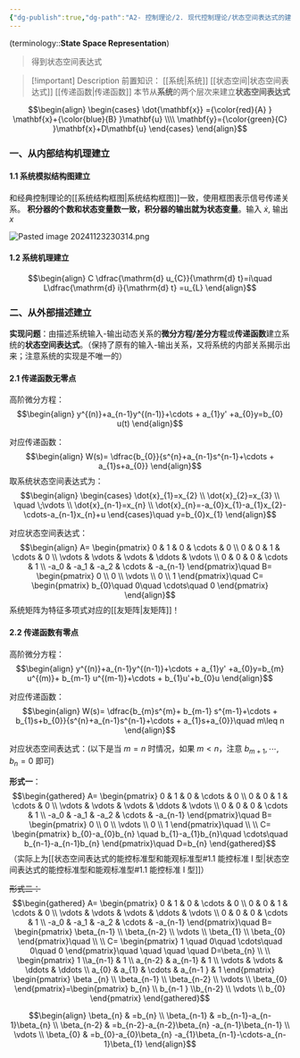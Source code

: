 ```yaml
---
{"dg-publish":true,"dg-path":"A2- 控制理论/2. 现代控制理论/状态空间表达式的建立.md","permalink":"/A2- 控制理论/2. 现代控制理论/状态空间表达式的建立/","dgPassFrontmatter":true,"noteIcon":"","created":"2024-09-17T18:44:42.000+08:00","updated":"2025-05-20T18:53:04.000+08:00"}
---
```


(terminology::**State Space Representation**)
>得到状态空间表达式

>[!important] Description 
>前置知识： [[系统\|系统]]  [[状态空间\|状态空间表达式]]  [[传递函数\|传递函数]]
> 本节从**系统**的两个层次来建立**状态空间表达式**

$$\begin{align}
\begin{cases}
\dot{\mathbf{x}}  ={\color{red}{A} } \mathbf{x}+{\color{blue}{B} }\mathbf{u}  \\\\
\mathbf{y}={\color{green}{C} }\mathbf{x}+D\mathbf{u}
\end{cases}
\end{align}$$
### 一、从内部结构机理建立
#### 1.1 系统模拟结构图建立
和经典控制理论的[[系统结构框图\|系统结构框图]]一致，使用框图表示信号传递关系。
**积分器的个数和状态变量数一致，积分器的输出就为状态变量**。输入 $\dot{x}$, 输出 $x$

![Pasted image 20241123230314.png](/img/user/Functional%20files/Photo%20Resources/Pasted%20image%2020241123230314.png)


#### 1.2 系统机理建立
$$\begin{align}
C \dfrac{\mathrm{d} u_{C}}{\mathrm{d} t}=i\quad  L\dfrac{\mathrm{d} i}{\mathrm{d} t} =u_{L} 
\end{align}$$

### 二、从外部描述建立
**实现问题**：由描述系统输入-输出动态关系的**微分方程/差分方程**或**传递函数**建立系统的**状态空间表达式**。（保持了原有的输入-输出关系，又将系统的内部关系揭示出来；注意系统的实现是不唯一的）
#### 2.1 传递函数无零点
高阶微分方程：
$$\begin{align}
y^{(n)}+a_{n-1}y^{(n-1)}+\cdots + a_{1}y' +a_{0}y=b_{0} u(t)
\end{align}$$

对应传递函数：
$$\begin{align}
W(s)= \dfrac{b_{0}}{s^{n}+a_{n-1}s^{n-1}+\cdots + a_{1}s+a_{0}}
\end{align}$$
取系统状态空间表达式为：
$$\begin{align}
\begin{cases}
\dot{x}_{1}=x_{2} \\
\dot{x}_{2}=x_{3}  \\
\quad \;\vdots  \\
\dot{x}_{n-1}=x_{n} \\
\dot{x}_{n}=-a_{0}x_{1}-a_{1}x_{2}-\cdots-a_{n-1}x_{n}+u
\end{cases}\quad y=b_{0}x_{1}
\end{align}$$

对应状态空间表达式：
$$\begin{align}
A= \begin{pmatrix}
0 & 1 & 0 & \cdots & 0 \\
0 & 0 & 1 & \cdots & 0 \\
\vdots & \vdots & \vdots & \ddots & \vdots \\
0 & 0 & 0 & \cdots & 1 \\
-a_0 & -a_1 & -a_2 & \cdots & -a_{n-1}
\end{pmatrix}\quad  B= \begin{pmatrix}
0 \\ 0 \\ \vdots \\ 0 \\ 1
\end{pmatrix}\quad  C=  \begin{pmatrix}
b_{0}\quad 0\quad \cdots\quad 0
\end{pmatrix}
\end{align}$$
系统矩阵为特征多项式对应的[[友矩阵\|友矩阵]]！

#### 2.2 传递函数有零点
高阶微分方程：
$$\begin{align}
y^{(n)}+a_{n-1}y^{(n-1)}+\cdots + a_{1}y' +a_{0}y=b_{m} u^{(m)}+ b_{m-1} u^{(m-1)}+\cdots + b_{1}u'+b_{0}u
\end{align}$$

对应传递函数：
$$\begin{align}
W(s)= \dfrac{b_{m}s^{m}+ b_{m-1} s^{m-1}+\cdots + b_{1}s+b_{0}}{s^{n}+a_{n-1}s^{n-1}+\cdots + a_{1}s+a_{0}}\quad  m\leq n
\end{align}$$

对应状态空间表达式：(以下是当 $m=n$ 时情况，如果 $m<n$，注意 $b_{m+1},\cdots, b_{n}=0$ 即可)

**形式一**：
$$\begin{gathered}
A= \begin{pmatrix}
0 & 1 & 0 & \cdots & 0 \\
0 & 0 & 1 & \cdots & 0 \\
\vdots & \vdots & \vdots & \ddots & \vdots \\
0 & 0 & 0 & \cdots & 1 \\
-a_0 & -a_1 & -a_2 & \cdots & -a_{n-1}
\end{pmatrix}\quad  B= \begin{pmatrix}
0 \\ 0 \\ \vdots \\ 0 \\ 1
\end{pmatrix}\quad  \\
 \\
 C=  \begin{pmatrix}
b_{0}-a_{0}b_{n} \quad b_{1}-a_{1}b_{n}\quad \cdots\quad b_{n-1}-a_{n-1}b_{n}
\end{pmatrix}\quad  D=b_{n}
\end{gathered}$$
（实际上为[[状态空间表达式的能控标准型和能观标准型#1.1 能控标准 I 型\|状态空间表达式的能控标准型和能观标准型#1.1 能控标准 I 型]]）

~~形式二：~~
$$\begin{gathered}
A= \begin{pmatrix}
0 & 1 & 0 & \cdots & 0 \\
0 & 0 & 1 & \cdots & 0 \\
\vdots & \vdots & \vdots & \ddots & \vdots \\
0 & 0 & 0 & \cdots & 1 \\
-a_0 & -a_1 & -a_2 & \cdots & -a_{n-1}
\end{pmatrix}\quad  
 B= \begin{pmatrix}
\beta_{n-1} \\ \beta_{n-2} \\ \vdots \\ \beta_{1} \\ \beta_{0}
\end{pmatrix}\quad  \\
 \\
 C=  \begin{pmatrix} 1 \quad  0\quad \cdots\quad 0\quad 0
\end{pmatrix}\quad \quad \quad \quad   D=\beta_{n} \\  \\
\begin{pmatrix}
1 \\a_{n-1} & 1  \\ a_{n-2} & a_{n-1} & 1  \\ \vdots  &  \vdots  & \ddots  & \ddots  \\  a_{0} & a_{1} & \cdots & a_{n-1 }  & 1
\end{pmatrix} \begin{pmatrix}
\beta _{n} \\ \beta_{n-1} \\ \beta_{n-2} \\ \vdots \\ \beta_{0}
\end{pmatrix}=\begin{pmatrix}
b_{n} \\ b_{n-1 } \\b_{n-2} \\ \vdots \\ b_{0}
\end{pmatrix}
\end{gathered}$$

$$\begin{align}
\beta_{n}  & =b_{n} \\
\beta_{n-1}  & =b_{n-1}-a_{n-1}\beta_{n} \\
\beta_{n-2}  & =b_{n-2}-a_{n-2}\beta_{n} -a_{n-1}\beta_{n-1} \\
\vdots  \\
\beta_{0}  & =b_{0}-a_{0}\beta_{n} -a_{1}\beta_{n-1}-\cdots-a_{n-1}\beta_{1}
\end{align}$$